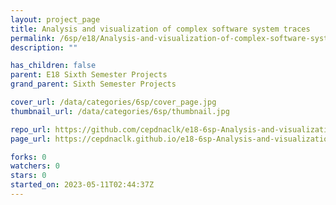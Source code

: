 ```yaml
---
layout: project_page
title: Analysis and visualization of complex software system traces
permalink: /6sp/e18/Analysis-and-visualization-of-complex-software-system-traces/
description: ""

has_children: false
parent: E18 Sixth Semester Projects
grand_parent: Sixth Semester Projects

cover_url: /data/categories/6sp/cover_page.jpg
thumbnail_url: /data/categories/6sp/thumbnail.jpg

repo_url: https://github.com/cepdnaclk/e18-6sp-Analysis-and-visualization-of-complex-software-system-traces
page_url: https://cepdnaclk.github.io/e18-6sp-Analysis-and-visualization-of-complex-software-system-traces

forks: 0
watchers: 0
stars: 0
started_on: 2023-05-11T02:44:37Z
---
```



